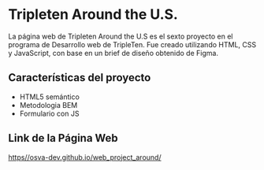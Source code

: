 # Tripleten Around the U.S.

La página web de Tripleten Around the U.S es el sexto proyecto en el programa de Desarrollo web de TripleTen. Fue creado utilizando HTML, CSS y JavaScript, con base en un brief de diseño obtenido de Figma.

## Características del proyecto

- HTML5 semántico
- Metodologia BEM
- Formulario con JS

## Link de la Página Web

[https//osva-dev.github.io/web_project_around/](https://osva-dev.github.io/web_project_around/)
